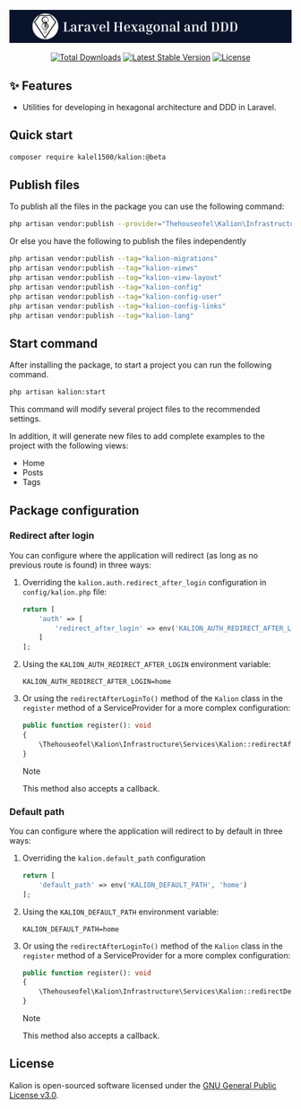 <p align="center"><img src="./art/title3.png" alt="Laravel Hexagonal and DDD"></p>

<p align="center">
    <!-- <a href="https://github.com/kalel1500/kalion/actions/workflows/tests.yml"><img src="https://github.com/kalel1500/kalion/actions/workflows/tests.yml/badge.svg" alt="Build Status"></a> -->
    <a href="https://packagist.org/packages/kalel1500/kalion" target="_blank"><img src="https://img.shields.io/packagist/dt/kalel1500/kalion" alt="Total Downloads"></a>
    <a href="https://packagist.org/packages/kalel1500/kalion" target="_blank"><img src="https://img.shields.io/packagist/v/kalel1500/kalion" alt="Latest Stable Version"></a>
    <a href="https://packagist.org/packages/kalel1500/kalion" target="_blank"><img src="https://img.shields.io/packagist/l/kalel1500/kalion" alt="License"></a>
</p>

## ✨ Features

- Utilities for developing in hexagonal architecture and DDD in Laravel.

## Quick start

```bash
composer require kalel1500/kalion:@beta
```

## Publish files

To publish all the files in the package you can use the following command:

```bash
php artisan vendor:publish --provider="Thehouseofel\Kalion\Infrastructure\KalionServiceProvider"
```

Or else you have the following to publish the files independently

```bash
php artisan vendor:publish --tag="kalion-migrations"
php artisan vendor:publish --tag="kalion-views"
php artisan vendor:publish --tag="kalion-view-layout"
php artisan vendor:publish --tag="kalion-config"
php artisan vendor:publish --tag="kalion-config-user"
php artisan vendor:publish --tag="kalion-config-links"
php artisan vendor:publish --tag="kalion-lang"
```

## Start command

After installing the package, to start a project you can run the following command.

```bash
php artisan kalion:start
```

This command will modify several project files to the recommended settings.

In addition, it will generate new files to add complete examples to the project with the following views:
- Home
- Posts
- Tags

## Package configuration

### Redirect after login

You can configure where the application will redirect (as long as no previous route is found) in three ways:

1. Overriding the `kalion.auth.redirect_after_login` configuration in `config/kalion.php` file:

   ```php
   return [
       'auth' => [
           'redirect_after_login' => env('KALION_AUTH_REDIRECT_AFTER_LOGIN', 'home')
       ]
   ];
   ```

2. Using the `KALION_AUTH_REDIRECT_AFTER_LOGIN` environment variable:

   ```dotenv
   KALION_AUTH_REDIRECT_AFTER_LOGIN=home
   ```

3. Or using the `redirectAfterLoginTo()` method of the `Kalion` class in the `register` method of a ServiceProvider for a more complex configuration:

   ```php
   public function register(): void
   {
       \Thehouseofel\Kalion\Infrastructure\Services\Kalion::redirectAfterLoginTo('home');
   }
   ```

   > [!NOTE]
   > This method also accepts a callback.

### Default path

You can configure where the application will redirect to by default in three ways:

1. Overriding the `kalion.default_path` configuration 

   ```php
   return [
       'default_path' => env('KALION_DEFAULT_PATH', 'home')
   ];
   ```
   
2. Using the `KALION_DEFAULT_PATH` environment variable:

   ```dotenv
   KALION_DEFAULT_PATH=home
   ```

3. Or using the `redirectAfterLoginTo()` method of the `Kalion` class in the `register` method of a ServiceProvider for a more complex configuration:

   ```php
   public function register(): void
   {
       \Thehouseofel\Kalion\Infrastructure\Services\Kalion::redirectDefaultPathTo('home');
   }
   ```

   > [!NOTE]
   > This method also accepts a callback.

## License

Kalion is open-sourced software licensed under the [GNU General Public License v3.0](LICENSE).
